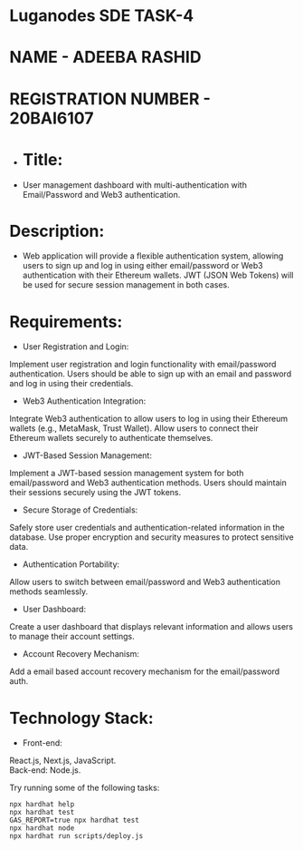 # Luganodes SDE TASK-4

# NAME - ADEEBA RASHID
# REGISTRATION NUMBER - 20BAI6107

* # Title:

*   User management dashboard with multi-authentication with Email/Password and Web3 authentication.
  
# Description:

* Web application will provide a flexible authentication system, allowing users to sign up and log in using either email/password or Web3 authentication with their Ethereum wallets. JWT (JSON Web Tokens) will be used for secure session management in both cases.

# Requirements:

* User Registration and Login:

Implement user registration and login functionality with email/password authentication.
Users should be able to sign up with an email and password and log in using their credentials.

* Web3 Authentication Integration:

Integrate Web3 authentication to allow users to log in using their Ethereum wallets (e.g., MetaMask, Trust Wallet).
Allow users to connect their Ethereum wallets securely to authenticate themselves.

* JWT-Based Session Management:

Implement a JWT-based session management system for both email/password and Web3 authentication methods.
Users should maintain their sessions securely using the JWT tokens.  

* Secure Storage of Credentials:

Safely store user credentials and authentication-related information in the database.
Use proper encryption and security measures to protect sensitive data.  

* Authentication Portability:

Allow users to switch between email/password and Web3 authentication methods seamlessly.  

* User Dashboard:

Create a user dashboard that displays relevant information and allows users to manage their account settings.  

* Account Recovery Mechanism:

Add a email based account recovery mechanism for the email/password auth.

# Technology Stack:

* Front-end:

React.js, Next.js, JavaScript.  
Back-end: Node.js.

Try running some of the following tasks:

```shell
npx hardhat help
npx hardhat test
GAS_REPORT=true npx hardhat test
npx hardhat node
npx hardhat run scripts/deploy.js
```
